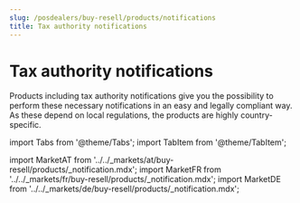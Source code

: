 ```yaml
---
slug: /posdealers/buy-resell/products/notifications
title: Tax authority notifications
---
```


# Tax authority notifications

Products including tax authority notifications give you the possibility to perform these necessary notifications in an easy and legally compliant way. 
As these depend on local regulations, the products are highly country-specific.

import Tabs from '@theme/Tabs';
import TabItem from '@theme/TabItem';

import MarketAT from '../../_markets/at/buy-resell/products/_notification.mdx';
import MarketFR from '../../_markets/fr/buy-resell/products/_notification.mdx';
import MarketDE from '../../_markets/de/buy-resell/products/_notification.mdx';

<Tabs groupId="market">

  <TabItem value="AT" label="Austria">
    <MarketAT />
  </TabItem>

  <TabItem value="FR" label="France">
    <MarketFR />
  </TabItem>

  <TabItem value="DE" label="Germany">
    <MarketDE />
  </TabItem>

</Tabs>